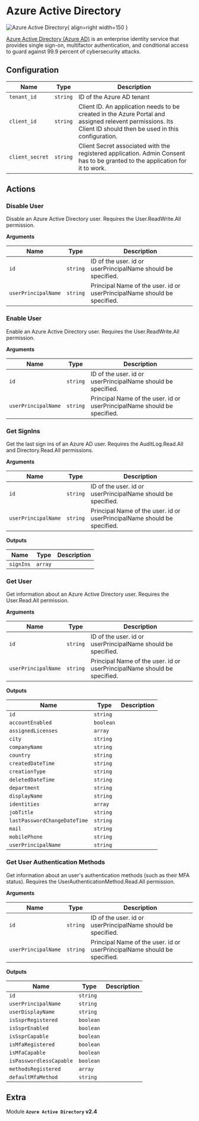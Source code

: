 # Azure Active Directory

![Azure Active Directory](/assets/playbooks/library/azure-active-directory.svg){ align=right width=150 }

[Azure Active Directory (Azure AD)](https://azure.microsoft.com/en-us/services/active-directory/#overview) is an enterprise identity service that provides single sign-on, multifactor authentication, and conditional access to guard against 99.9 percent of cybersecurity attacks.

## Configuration

| Name      |  Type   |  Description  |
| --------- | ------- | --------------------------- |
| `tenant_id` | `string` | ID of the Azure AD tenant |
| `client_id` | `string` | Client ID. An application needs to be created in the Azure Portal and assigned relevent permissions. Its Client ID should then be used in this configuration. |
| `client_secret` | `string` | Client Secret associated with the registered application. Admin Consent has to be granted to the application for it to work. |

## Actions

### Disable User

Disable an Azure Active Directory user. Requires the User.ReadWrite.All permission.

**Arguments**

| Name      |  Type   |  Description  |
| --------- | ------- | --------------------------- |
| `id` | `string` | ID of the user. id or userPrincipalName should be specified. |
| `userPrincipalName` | `string` | Principal Name of the user. id or userPrincipalName should be specified. |

### Enable User

Enable an Azure Active Directory user. Requires the User.ReadWrite.All permission.

**Arguments**

| Name      |  Type   |  Description  |
| --------- | ------- | --------------------------- |
| `id` | `string` | ID of the user. id or userPrincipalName should be specified. |
| `userPrincipalName` | `string` | Principal Name of the user. id or userPrincipalName should be specified. |

### Get SignIns

Get the last sign ins of an Azure AD user. Requires the AuditLog.Read.All and Directory.Read.All permissions.

**Arguments**

| Name      |  Type   |  Description  |
| --------- | ------- | --------------------------- |
| `id` | `string` | ID of the user. id or userPrincipalName should be specified. |
| `userPrincipalName` | `string` | Principal Name of the user. id or userPrincipalName should be specified. |


**Outputs**

| Name      |  Type   |  Description  |
| --------- | ------- | --------------------------- |
| `signIns` | `array` |  |

### Get User

Get information about an Azure Active Directory user. Requires the User.Read.All permission.

**Arguments**

| Name      |  Type   |  Description  |
| --------- | ------- | --------------------------- |
| `id` | `string` | ID of the user. id or userPrincipalName should be specified. |
| `userPrincipalName` | `string` | Principal Name of the user. id or userPrincipalName should be specified. |


**Outputs**

| Name      |  Type   |  Description  |
| --------- | ------- | --------------------------- |
| `id` | `string` |  |
| `accountEnabled` | `boolean` |  |
| `assignedLicenses` | `array` |  |
| `city` | `string` |  |
| `companyName` | `string` |  |
| `country` | `string` |  |
| `createdDateTime` | `string` |  |
| `creationType` | `string` |  |
| `deletedDateTime` | `string` |  |
| `department` | `string` |  |
| `displayName` | `string` |  |
| `identities` | `array` |  |
| `jobTitle` | `string` |  |
| `lastPasswordChangeDateTime` | `string` |  |
| `mail` | `string` |  |
| `mobilePhone` | `string` |  |
| `userPrincipalName` | `string` |  |

### Get User Authentication Methods

Get information about an user's authentication methods (such as their MFA status). Requires the UserAuthenticationMethod.Read.All permission.

**Arguments**

| Name      |  Type   |  Description  |
| --------- | ------- | --------------------------- |
| `id` | `string` | ID of the user. id or userPrincipalName should be specified. |
| `userPrincipalName` | `string` | Principal Name of the user. id or userPrincipalName should be specified. |


**Outputs**

| Name      |  Type   |  Description  |
| --------- | ------- | --------------------------- |
| `id` | `string` |  |
| `userPrincipalName` | `string` |  |
| `userDisplayName` | `string` |  |
| `isSsprRegistered` | `boolean` |  |
| `isSsprEnabled` | `boolean` |  |
| `isSsprCapable` | `boolean` |  |
| `isMfaRegistered` | `boolean` |  |
| `isMfaCapable` | `boolean` |  |
| `isPasswordlessCapable` | `boolean` |  |
| `methodsRegistered` | `array` |  |
| `defaultMfaMethod` | `string` |  |


## Extra

Module **`Azure Active Directory` v2.4**
